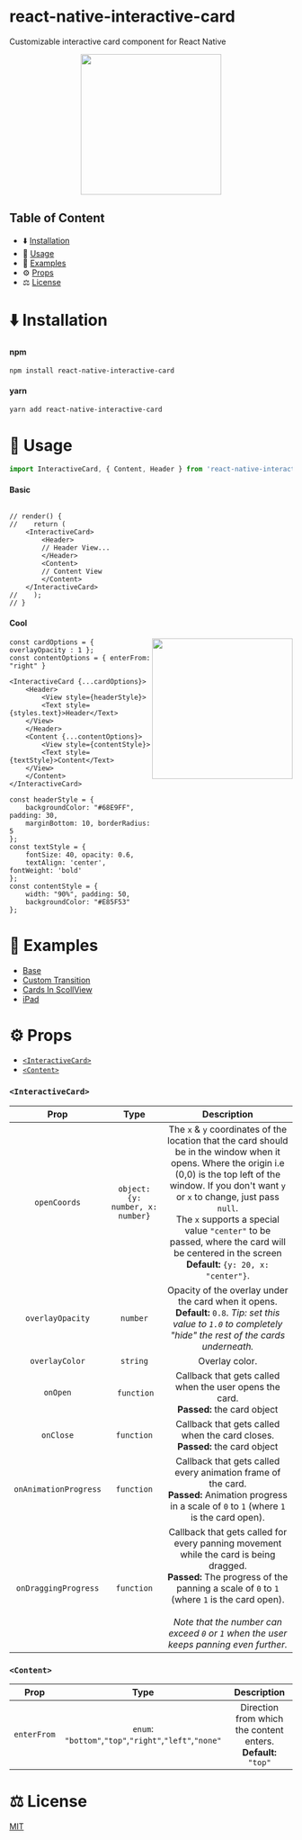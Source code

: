 # react-native-interactive-card
Customizable interactive card component for React Native

<p align="center"><img width="250" src="https://thumbs.gfycat.com/DecisiveUnfoldedCaudata-size_restricted.gif" /></p>

## Table of Content
- ⬇️ [Installation](#installation)
- 🎉 [Usage](#usage)
- 📲 [Examples](#examples)
- ⚙️ [Props](#props)
- ⚖️ [License](#license)

# ⬇️ Installation
#### npm
```Shell
npm install react-native-interactive-card
```
#### yarn
```Shell
yarn add react-native-interactive-card
```

# 🎉 Usage

```javascript
import InteractiveCard, { Content, Header } from 'react-native-interactive-card'
```
#### Basic
```JSX

// render() {
//    return (
	<InteractiveCard>
	    <Header>
		// Header View...
	    </Header>
	    <Content>
		// Content View
	    </Content>
	</InteractiveCard>
//    );
// }
```

#### Cool
<img width="250" align="right" src="https://thumbs.gfycat.com/AmusedCompleteGallowaycow-size_restricted.gif" />

```JSX
const cardOptions = { overlayOpacity : 1 };
const contentOptions = { enterFrom: "right" }

<InteractiveCard {...cardOptions}>
    <Header>
    	<View style={headerStyle}>
	    <Text style={styles.text}>Header</Text>
	</View>
    </Header>
    <Content {...contentOptions}>
    	<View style={contentStyle}>
	    <Text style={textStyle}>Content</Text>
	</View>
    </Content>
</InteractiveCard>

const headerStyle = {
	backgroundColor: "#68E9FF", padding: 30, 
	marginBottom: 10, borderRadius: 5 
};
const textStyle = {
	fontSize: 40, opacity: 0.6,
	textAlign: 'center', fontWeight: 'bold'
};
const contentStyle = {
	width: "90%", padding: 50, 
	backgroundColor: "#E85F53"
};

```

# 📲 Examples
- [Base](https://github.com/billoosijok/react-native-interactive-card/tree/master/Example/App#base)
- [Custom Transition](https://github.com/billoosijok/react-native-interactive-card/tree/master/Example/App#custom-transition)
- [Cards In ScollView](https://github.com/billoosijok/react-native-interactive-card/tree/master/Example/App#cards-in-scrollview)
- [iPad](https://github.com/billoosijok/react-native-interactive-card/tree/master/Example/App#ipad)

# ⚙️ Props
- [`<InteractiveCard>`](#interactivecard)
- [`<Content>`](#content)

### `<InteractiveCard>`
| Prop  | Type | Description|
| :---: |:---:| :---:|
| `openCoords` | `object: {y: number, x: number}` | The `x` & `y` coordinates of the location that the card should be in the window when it opens. Where the origin i.e (0,0) is the top left of the window. If you don't want `y` or `x` to change, just pass `null`.<br> The `x` supports a special value `"center"` to be passed, where the card will be centered in the screen<br> **Default:** `{y: 20, x: "center"}`.   |
| `overlayOpacity` | `number` | Opacity of the overlay under the card when it opens. <br> **Default:** `0.8`. _Tip: set this value to `1.0` to completely "hide" the rest of the cards underneath._ |
| `overlayColor`   | `string` | Overlay color. |
| `onOpen` |  `function` | Callback that gets called when the user opens the card. <br> **Passed:** the card object |
| `onClose` | `function` | Callback that gets called when the card closes. <br> **Passed:** the card object |
| `onAnimationProgress` | `function` | Callback that gets called every animation frame of the card. <br> **Passed:** Animation progress in a scale of `0` to `1` (where `1` is the card open). |
| `onDraggingProgress` | `function` | Callback that gets called for every panning movement while the card is being dragged. <br> **Passed:** The progress of the panning a scale of `0` to `1` (where `1` is the card open). <br><br> _Note that the number can exceed `0` or `1` when the user keeps panning even further._ |


### `<Content>`
| Prop  | Type | Description|
| :---: |:---:| :---:|
| `enterFrom` | `enum`: `"bottom"`,`"top"`,`"right"`,`"left"`,`"none"` | Direction from which the content enters. **Default:** `"top"`|

# ⚖️ License
[MIT](https://github.com/billoosijok/react-native-interactive-card/blob/master/LICENSE)

